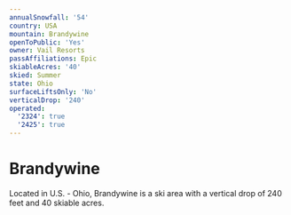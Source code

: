 ```yaml
---
annualSnowfall: '54'
country: USA
mountain: Brandywine
openToPublic: 'Yes'
owner: Vail Resorts
passAffiliations: Epic
skiableAcres: '40'
skied: Summer
state: Ohio
surfaceLiftsOnly: 'No'
verticalDrop: '240'
operated:
  '2324': true
  '2425': true
---
```



# Brandywine

Located in U.S. - Ohio, Brandywine is a ski area with a vertical drop of 240 feet and 40 skiable acres.

